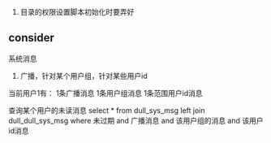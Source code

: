 1. 目录的权限设置脚本初始化时要弄好

## consider
系统消息
1. 广播，针对某个用户组，针对某些用户id

当前用户1有：
1条广播消息
1条用户组消息
1条范围用户id消息

查询某个用户的未读消息
select * from dull_sys_msg
left join dull_dull_sys_msg
where
    未过期
    and
    广播消息
    and
    该用户组的消息
    and
    该用户id消息

